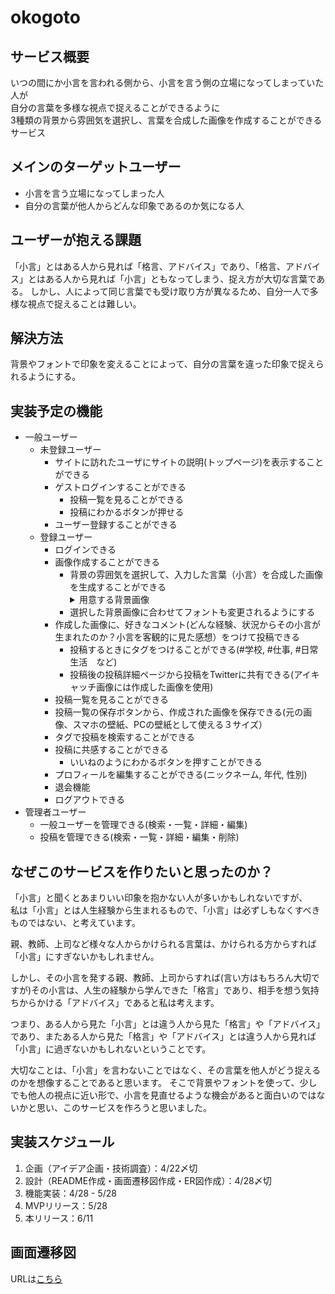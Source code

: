 # okogoto

## サービス概要
いつの間にか小言を言われる側から、小言を言う側の立場になってしまっていた人が  
自分の言葉を多様な視点で捉えることができるように  
3種類の背景から雰囲気を選択し、言葉を合成した画像を作成することができるサービス

## メインのターゲットユーザー
- 小言を言う立場になってしまった人
- 自分の言葉が他人からどんな印象であるのか気になる人

## ユーザーが抱える課題  
「小言」とはある人から見れば「格言、アドバイス」であり、「格言、アドバイス」とはある人から見れば「小言」ともなってしまう、捉え方が大切な言葉である。
しかし、人によって同じ言葉でも受け取り方が異なるため、自分一人で多様な視点で捉えることは難しい。

## 解決方法
背景やフォントで印象を変えることによって、自分の言葉を違った印象で捉えられるようにする。

## 実装予定の機能
- 一般ユーザー
  - 未登録ユーザー
    - サイトに訪れたユーザにサイトの説明(トップページ)を表示することができる
    - ゲストログインすることができる
      - 投稿一覧を見ることができる
      - 投稿にわかるボタンが押せる
    - ユーザー登録することができる
  - 登録ユーザー
    - ログインできる
    - 画像作成することができる
      - 背景の雰囲気を選択して、入力した言葉（小言）を合成した画像を生成することができる
        <details>
          <summary>用意する背景画像</summary>
          ・入力した言葉が格言のように見える雰囲気の画像<br>
          ・入力した言葉が親から言われる小言のように見える雰囲気の画像<br>
          ・入力した言葉が親友を想ってかける言葉のように見える雰囲気の画像
        </details>
      - 選択した背景画像に合わせてフォントも変更されるようにする
    - 作成した画像に、好きなコメント(どんな経験、状況からその小言が生まれたのか？小言を客観的に見た感想）をつけて投稿できる
      - 投稿するときにタグをつけることができる(#学校, #仕事, #日常生活　など)
      - 投稿後の投稿詳細ページから投稿をTwitterに共有できる(アイキャッチ画像には作成した画像を使用)
    - 投稿一覧を見ることができる
    - 投稿一覧の保存ボタンから、作成された画像を保存できる(元の画像、スマホの壁紙、PCの壁紙として使える３サイズ）
    - タグで投稿を検索することができる
    - 投稿に共感することができる
      - いいねのようにわかるボタンを押すことができる
    - プロフィールを編集することができる(ニックネーム, 年代, 性別)
    - 退会機能
    - ログアウトできる
- 管理者ユーザー
  - 一般ユーザーを管理できる(検索・一覧・詳細・編集)
  - 投稿を管理できる(検索・一覧・詳細・編集・削除)

## なぜこのサービスを作りたいと思ったのか？
「小言」と聞くとあまりいい印象を抱かない人が多いかもしれないですが、  
私は「小言」とは人生経験から生まれるもので、「小言」は必ずしもなくすべきものではない、と考えています。 

親、教師、上司など様々な人からかけられる言葉は、かけられる方からすれば「小言」にすぎないかもしれません。  

しかし、その小言を発する親、教師、上司からすれば(言い方はもちろん大切ですが)その小言は、人生の経験から学んできた「格言」であり、相手を想う気持ちからかける「アドバイス」であると私は考えます。 

つまり、ある人から見た「小言」とは違う人から見た「格言」や「アドバイス」であり、またある人から見た「格言」や「アドバイス」とは違う人から見れば「小言」に過ぎないかもしれないということです。

大切なことは、「小言」を言わないことではなく、その言葉を他人がどう捉えるのかを想像することであると思います。
そこで背景やフォントを使って、少しでも他人の視点に近い形で、小言を見直せるような機会があると面白いのではないかと思い、このサービスを作ろうと思いました。

## 実装スケジュール
1. 企画（アイデア企画・技術調査）：4/22〆切
2. 設計（README作成・画面遷移図作成・ER図作成）：4/28〆切
3. 機能実装：4/28 - 5/28
4. MVPリリース：5/28
5. 本リリース：6/11

## 画面遷移図
URLは[こちら](https://www.figma.com/file/ZAzFVnnQfExiEaMmkomisv/okogoto?node-id=0%3A1&t=9IdkUgk58acLBDmW-1)